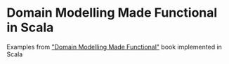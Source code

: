 # Domain Modelling Made Functional in Scala
Examples from ["Domain Modelling Made Functional"](https://pragprog.com/book/swdddf/domain-modeling-made-functional) book implemented in Scala
